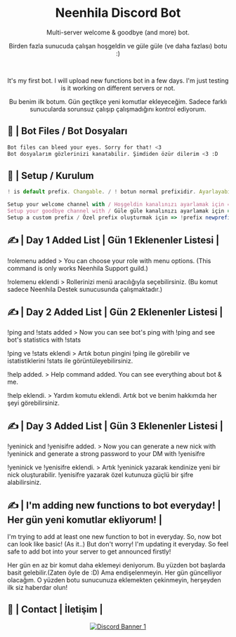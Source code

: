 <div align="center">
  <h1>Neenhila Discord Bot</h1>
  <p> Multi-server welcome &amp; goodbye (and more) bot.</p>
  <p> Birden fazla sunucuda çalışan hoşgeldin ve güle güle (ve daha fazlası) botu :) </p>

  </br>
  <p> It's my first bot. I will upload new functions bot in a few days. I'm just testing is it working on different servers or not. </p>
    <p>Bu benim ilk botum. Gün geçtikçe yeni komutlar ekleyeceğim. Sadece farklı sunucularda sorunsuz çalışıp çalışmadığını kontrol ediyorum. </p>

</div>

## 📂 | Bot Files / Bot Dosyaları
```sh
Bot files can bleed your eyes. Sorry for that! <3
Bot dosyalarım gözlerinizi kanatabilir. Şimdiden özür dilerim <3 :D
```

## 📜 | Setup / Kurulum
```js
! is default prefix. Changable. / ! botun normal prefixidir. Ayarlayabilirsiniz.

Setup your welcome channel with / Hoşgeldin kanalınızı ayarlamak için => !welcome #channel
Setup your goodbye channel with / Güle güle kanalınızı ayarlamak için => !goodbye #channel
Setup a custom prefix / Özel prefix oluşturmak için => !prefix newprefix (Example: !prefix &) 
```


## ✍ | Day 1 Added List | Gün 1 Eklenenler Listesi |

<p> !rolemenu added > You can choose your role with menu options. (This command is only works Neenhila Support guild.) </p>
<p> !rolemenu eklendi > Rollerinizi menü aracılığıyla seçebilirsiniz. (Bu komut sadece Neenhila Destek sunucusunda çalışmaktadır.)</p>

## ✍ | Day 2 Added List | Gün 2 Eklenenler Listesi |

<p> !ping and !stats added > Now you can see bot's ping with !ping and see bot's statistics with !stats </p>
<p> !ping ve !stats eklendi > Artık botun pingini !ping ile görebilir ve istatistiklerini !stats ile görüntüleyebilirsiniz. </p>
<p> !help added. > Help command added. You can see everything about bot & me. </p>
<p> !help eklendi. > Yardım komutu eklendi. Artık bot ve benim hakkımda her şeyi görebilirsiniz. </p>

## ✍ | Day 3 Added List | Gün 3 Eklenenler Listesi |

<p> !yeninick and !yenisifre added. > Now you can generate a new nick with !yeninick and generate a strong password to your DM with !yenisifre </p>
<p> !yeninick ve !yenisifre eklendi. > Artık !yeninick yazarak kendinize yeni bir nick oluşturabilir. !yenisifre yazarak özel kutunuza güçlü bir şifre alabilirsiniz. </p>


## ✍ | I'm adding new functions to bot everyday! | Her gün yeni komutlar ekliyorum! |
<p> I'm trying to add at least one new function to bot in everyday. So, now bot can look like basic! (As it..) But don't worry! I'm updating it everyday. So feel safe to add bot into your server to get announced firstly! </p>
<p> Her gün en az bir komut daha eklemeyi deniyorum. Bu yüzden bot başlarda basit gelebilir.(Zaten öyle de :D) Ama endişelenmeyin. Her gün güncelliyor olacağım. O yüzden botu sunucunuza eklemekten çekinmeyin, herşeyden ilk siz haberdar olun! </p>

## 👥 | Contact | İletişim |
<div align="center">
<a href="https://discord.gg/ZvAygZGwPJ"><img src="https://discordapp.com/api/guilds/868618227310280744/widget.png?style=banner1" alt="Discord Banner 1"/></a>
</div>



